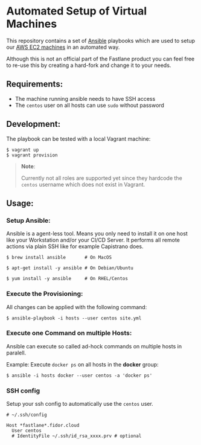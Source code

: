 # Automated Setup of Virtual Machines

This repository contains a set of [Ansible][ansible] playbooks which are used to setup our [AWS EC2 machines][wiki-aws] in an automated way.

Although this is not an official part of the Fastlane product you can feel free to re-use this by creating a hard-fork and change it to your needs.

## Requirements:

* The machine running ansible needs to have SSH access
* The `centos` user on all hosts can use `sudo` without password

## Development:

The playbook can be tested with a local Vagrant machine:

```shell
$ vagrant up
$ vagrant provision
```

> **Note**:
>
> Currently not all roles are supported yet since they hardcode the `centos` username which does not exist in Vagrant.

## Usage:

### Setup Ansible:

Ansible is a agent-less tool. Means you only need to install it on one host like your Workstation and/or your CI/CD Server. It performs all remote actions via plain SSH like for example Capistrano does.

```shell
$ brew install ansible       # On MacOS

$ apt-get install -y ansible # On Debian/Ubuntu

$ yum install -y ansible     # On RHEL/Centos
```

### Execute the Provisioning:

All changes can be applied with the following command:

```shell
$ ansible-playbook -i hosts --user centos site.yml
```

### Execute one Command on multiple Hosts:

Ansible can execute so called ad-hock commands on multiple hosts in paralell.

Example: Execute `docker ps` on all hosts in the **docker** group:

```shell
$ ansible -i hosts docker --user centos -a 'docker ps'
```

### SSH config

Setup your ssh config to automatically use the `centos` user.

```
# ~/.ssh/config

Host *fastlane*.fidor.cloud
  User centos
  # IdentityFile ~/.ssh/id_rsa_xxxx.prv # optional
```

[ansible]: https://github.com/ansible/ansible
[wiki-aws]: https://github.fidor.de/fastlane/_internal/wiki/AWS
